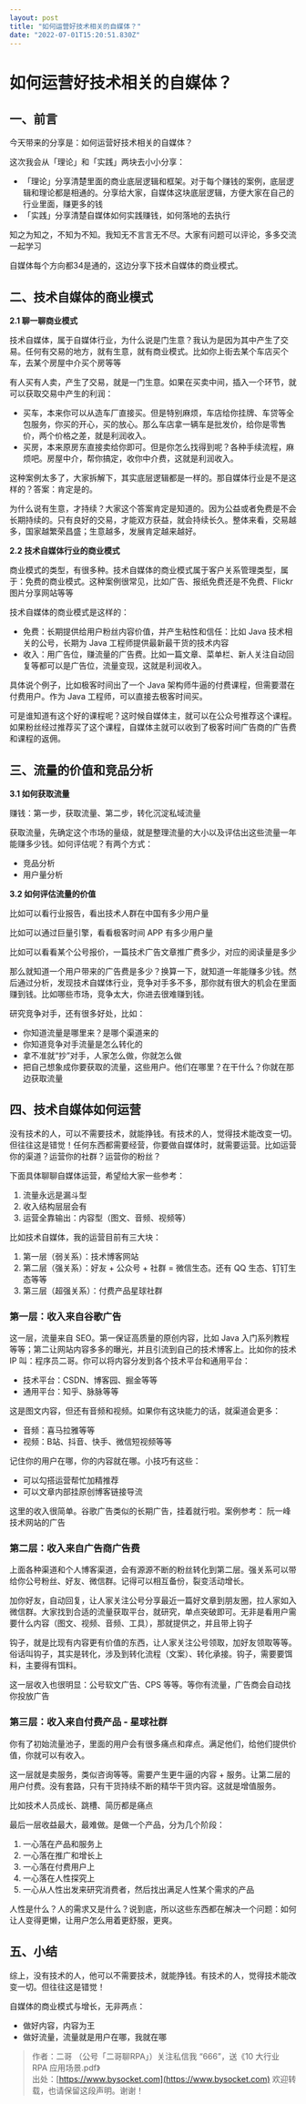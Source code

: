```yaml
---
layout: post
title: "如何运营好技术相关的自媒体？"
date: "2022-07-01T15:20:51.830Z"
---
```

如何运营好技术相关的自媒体？
==============

一、前言
----

今天带来的分享是：如何运营好技术相关的自媒体？

这次我会从「理论」和「实践」两块去小小分享：

*   「理论」分享清楚里面的商业底层逻辑和框架。对于每个赚钱的案例，底层逻辑和理论都是相通的。分享给大家，自媒体这块底层逻辑，方便大家在自己的行业里面，赚更多的钱
*   「实践」分享清楚自媒体如何实践赚钱，如何落地的去执行

知之为知之，不知为不知。我知无不言言无不尽。大家有问题可以评论，多多交流一起学习

自媒体每个方向都34是通的，这边分享下技术自媒体的商业模式。

二、技术自媒体的商业模式
------------

**2.1 聊一聊商业模式**

技术自媒体，属于自媒体行业，为什么说是门生意？我认为是因为其中产生了交易。任何有交易的地方，就有生意，就有商业模式。比如你上街去某个车店买个车，去某个房屋中介买个房等等

有人买有人卖，产生了交易，就是一门生意。如果在买卖中间，插入一个环节，就可以获取交易中产生的利润：

*   买车，本来你可以从造车厂直接买。但是特别麻烦，车店给你挂牌、车贷等全包服务，你买的开心，买的放心。那么车店拿一辆车是批发价，给你是零售价，两个价格之差，就是利润收入。
*   买房，本来原房东直接卖给你即可。但是你怎么找得到呢？各种手续流程，麻烦吧。房屋中介，帮你搞定，收你中介费，这就是利润收入。

这种案例太多了，大家拆解下，其实底层逻辑都是一样的。那自媒体行业是不是这样的？答案：肯定是的。

为什么说有生意，才持续？大家这个答案肯定是知道的。因为公益或者免费是不会长期持续的。只有良好的交易，才能双方获益，就会持续长久。整体来看，交易越多，国家越繁荣昌盛；生意越多，发展肯定越来越好。

**2.2 技术自媒体行业的商业模式**

商业模式的类型，有很多种。技术自媒体的商业模式属于客户关系管理类型，属于：免费的商业模式。这种案例很常见，比如广告、报纸免费还是不免费、Flickr 图片分享网站等等

技术自媒体的商业模式是这样的：

*   免费：长期提供给用户粉丝内容价值，并产生粘性和信任：比如 Java 技术相关的公号，长期为 Java 工程师提供最新最干货的技术内容
*   收入：用广告位，赚流量的广告费。比如一篇文章、菜单栏、新人关注自动回复等都可以是广告位，流量变现，这就是利润收入。

具体说个例子，比如极客时间出了一个 Java 架构师牛逼的付费课程，但需要潜在付费用户。作为 Java 工程师，可以直接去极客时间买。

可是谁知道有这个好的课程呢？这时候自媒体主，就可以在公众号推荐这个课程。如果粉丝经过推荐买了这个课程，自媒体主就可以收到了极客时间广告商的广告费和课程的返佣。

三、流量的价值和竞品分析
------------

**3.1 如何获取流量**

赚钱：第一步，获取流量、第二步，转化沉淀私域流量

获取流量，先确定这个市场的量级，就是整理流量的大小以及评估出这些流量一年能赚多少钱。如何评估呢？有两个方式：

*   竞品分析
*   用户量分析

**3.2 如何评估流量的价值**

比如可以看行业报告，看出技术人群在中国有多少用户量

比如可以通过巨量引擎，看看极客时间 APP 有多少用户量

比如可以看看某个公号报价，一篇技术广告文章推广费多少，对应的阅读量是多少

那么就知道一个用户带来的广告费是多少？换算一下，就知道一年能赚多少钱。然后通过分析，发现技术自媒体行业，竞争对手多不多，那你就有很大的机会在里面赚到钱。比如哪些市场，竞争太大，你进去很难赚到钱。

研究竞争对手，还有很多好处，比如：

*   你知道流量是哪里来？是哪个渠道来的
*   你知道竞争对手流量是怎么转化的
*   拿不准就“抄”对手，人家怎么做，你就怎么做
*   把自己想象成你要获取的流量，这些用户。他们在哪里？在干什么？你就在那边获取流量

四、技术自媒体如何运营
-----------

没有技术的人，可以不需要技术，就能挣钱。有技术的人，觉得技术能改变一切。但往往这是错觉！任何东西都需要经营，你要做自媒体时，就需要运营。比如运营你的渠道？运营你的社群？运营你的粉丝？

下面具体聊聊自媒体运营，希望给大家一些参考：

1.  流量永远是漏斗型
2.  收入结构层层会有
3.  运营全靠输出：内容型（图文、音频、视频等）

比如技术自媒体，我的运营目前有三大块：

1.  第一层（弱关系）：技术博客网站
2.  第二层（强关系）：好友 + 公众号 + 社群 = 微信生态。还有 QQ 生态、钉钉生态等等
3.  第三层（超强关系）：付费产品星球社群

### 第一层：收入来自谷歌广告

这一层，流量来自 SEO。第一保证高质量的原创内容，比如 Java 入门系列教程等等；第二让网站内容多多的曝光，并且引流到自己的技术博客上。比如你的技术 IP 叫：程序员二哥。你可以将内容分发到各个技术平台和通用平台：

*   技术平台：CSDN、博客园、掘金等等
*   通用平台：知乎、脉脉等等

这是图文内容，但还有音频和视频。如果你有这块能力的话，就渠道会更多：

*   音频：喜马拉雅等等
*   视频：B站、抖音、快手、微信短视频等等

记住你的用户在哪，你的内容就在哪。小技巧有这些：

*   可以勾搭运营帮忙加精推荐
*   可以文章内部挂原创博客链接导流

这里的收入很简单。谷歌广告类似的长期广告，挂着就行啦。案例参考： 阮一峰 技术网站的广告

### 第二层：收入来自广告商广告费

上面各种渠道和个人博客渠道，会有源源不断的粉丝转化到第二层。强关系可以带给你公号粉丝、好友、微信群。记得可以相互备份，裂变活动增长。

加你好友，自动回复，让人家关注公号分享最近一篇好文章到朋友圈，拉人家如入微信群。大家找到合适的流量获取平台，就研究，单点突破即可。无非是看用户需要什么内容（图文、视频、音频、工具），那就提供之，并且带上钩子

钩子，就是比现有内容更有价值的东西，让人家关注公号领取，加好友领取等等。俗话叫钩子，其实是转化，涉及到转化流程（文案）、转化承接。钩子，需要要饵料，主要得有饵料。

这一层收入也很明显：公号软文广告、CPS 等等。等你有流量，广告商会自动找你投放广告

### 第三层：收入来自付费产品 - 星球社群

你有了初始流量池子，里面的用户会有很多痛点和痒点。满足他们，给他们提供价值，你就可以有收入。

这一层就是卖服务，类似咨询等等。需要产生更牛逼的内容 + 服务。让第二层的用户付费。没有套路，只有干货持续不断的精华干货内容。这就是增值服务。

比如技术人员成长、跳槽、简历都是痛点

最后一层收益最大，最难做。是做一个产品，分为几个阶段：

1.  一心落在产品和服务上
2.  一心落在推广和增长上
3.  一心落在付费用户上
4.  一心落在人性探究上
5.  一心从人性出发来研究消费者，然后找出满足人性某个需求的产品

人性是什么？人的需求又是什么？说到底，所以这些东西都在解决一个问题：如何让人变得更懒，让用户怎么用着更舒服，更爽。

五、小结
----

综上，没有技术的人，他可以不需要技术，就能挣钱。有技术的人，觉得技术能改变一切。但往往这是错觉！

自媒体的商业模式与增长，无非两点：

*   做好内容，内容为王
*   做好流量，流量就是用户在哪，我就在哪

> 作者：二哥 （公号「二哥聊RPA」）关注私信我 “666”，送《10 大行业 RPA 应用场景.pdf》  
> 出处：[https://www.bysocket.com](https://www.bysocket.com) 欢迎转载，也请保留这段声明。谢谢！